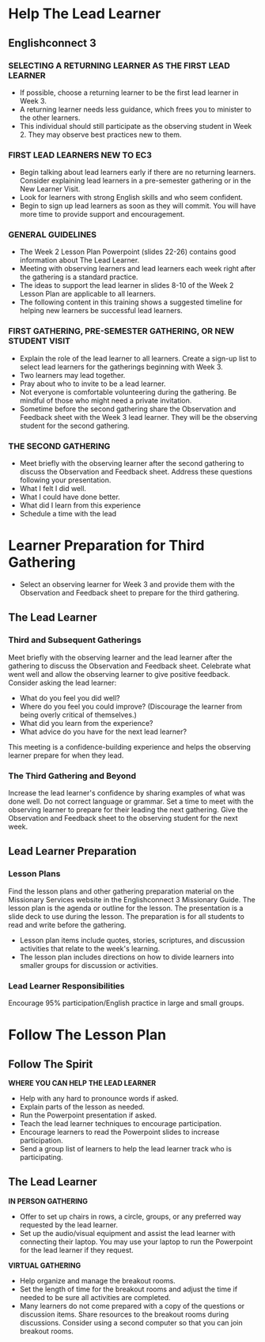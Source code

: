 # Help The Lead Learner

## Englishconnect 3

### SELECTING A RETURNING LEARNER AS THE FIRST LEAD LEARNER

- If possible, choose a returning learner to be the first lead learner in Week 3.
- A returning learner needs less guidance, which frees you to minister to the other learners.
- This individual should still participate as the observing student in Week 2. They may observe best practices new to them.

### FIRST LEAD LEARNERS NEW TO EC3

- Begin talking about lead learners early if there are no returning learners. Consider explaining lead learners in a pre-semester gathering or in the New Learner Visit.
- Look for learners with strong English skills and who seem confident.
- Begin to sign up lead learners as soon as they will commit. You will have more time to provide support and encouragement.

### GENERAL GUIDELINES

- The Week 2 Lesson Plan Powerpoint (slides 22-26) contains good information about The Lead Learner.
- Meeting with observing learners and lead learners each week right after the gathering is a standard practice.
- The ideas to support the lead learner in slides 8-10 of the Week 2 Lesson Plan are applicable to all learners.
- The following content in this training shows a suggested timeline for helping new learners be successful lead learners.

### FIRST GATHERING, PRE-SEMESTER GATHERING, OR NEW STUDENT VISIT

- Explain the role of the lead learner to all learners. Create a sign-up list to select lead learners for the gatherings beginning with Week 3.
- Two learners may lead together.
- Pray about who to invite to be a lead learner.
- Not everyone is comfortable volunteering during the gathering. Be mindful of those who might need a private invitation.
- Sometime before the second gathering share the Observation and Feedback sheet with the Week 3 lead learner. They will be the observing student for the second gathering.

### THE SECOND GATHERING

- Meet briefly with the observing learner after the second gathering to discuss the Observation and Feedback sheet. Address these questions following your presentation.
- What I felt I did well.
- What I could have done better.
- What did I learn from this experience
- Schedule a time with the lead

# Learner Preparation for Third Gathering

- Select an observing learner for Week 3 and provide them with the Observation and Feedback sheet to prepare for the third gathering.

## The Lead Learner

### Third and Subsequent Gatherings

Meet briefly with the observing learner and the lead learner after the gathering to discuss the Observation and Feedback sheet. Celebrate what went well and allow the observing learner to give positive feedback. Consider asking the lead learner:
- What do you feel you did well?
- Where do you feel you could improve? (Discourage the learner from being overly critical of themselves.)
- What did you learn from the experience?
- What advice do you have for the next lead learner?

This meeting is a confidence-building experience and helps the observing learner prepare for when they lead.

### The Third Gathering and Beyond

Increase the lead learner's confidence by sharing examples of what was done well. Do not correct language or grammar. Set a time to meet with the observing learner to prepare for their leading the next gathering. Give the Observation and Feedback sheet to the observing student for the next week.

## Lead Learner Preparation

### Lesson Plans

Find the lesson plans and other gathering preparation material on the Missionary Services website in the Englishconnect 3 Missionary Guide. The lesson plan is the agenda or outline for the lesson. The presentation is a slide deck to use during the lesson. The preparation is for all students to read and write before the gathering.

- Lesson plan items include quotes, stories, scriptures, and discussion activities that relate to the week's learning.
- The lesson plan includes directions on how to divide learners into smaller groups for discussion or activities.

### Lead Learner Responsibilities

Encourage 95% participation/English practice in large and small groups.

# Follow The Lesson Plan

## Follow The Spirit

**WHERE YOU CAN HELP THE LEAD LEARNER**
- Help with any hard to pronounce words if asked.
- Explain parts of the lesson as needed.
- Run the Powerpoint presentation if asked.
- Teach the lead learner techniques to encourage participation.
- Encourage learners to read the Powerpoint slides to increase participation.
- Send a group list of learners to help the lead learner track who is participating.

## The Lead Learner

**IN PERSON GATHERING**
- Offer to set up chairs in rows, a circle, groups, or any preferred way requested by the lead learner.
- Set up the audio/visual equipment and assist the lead learner with connecting their laptop. You may use your laptop to run the Powerpoint for the lead learner if they request.

**VIRTUAL GATHERING**
- Help organize and manage the breakout rooms.
- Set the length of time for the breakout rooms and adjust the time if needed to be sure all activities are completed.
- Many learners do not come prepared with a copy of the questions or discussion items. Share resources to the breakout rooms during discussions. Consider using a second computer so that you can join breakout rooms.

